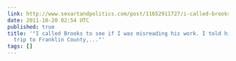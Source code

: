 ```yaml
---
link: http://www.sexartandpolitics.com/post/11652911727/i-called-brooks-to-see-if-i-was-misreading-his
date: 2011-10-20 02:54 UTC
published: true
title: '"I called Brooks to see if I was misreading his work. I told him about my
  trip to Franklin County,..."'
tags: []
---
```



